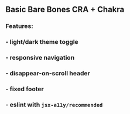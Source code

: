 ## Basic Bare Bones CRA + Chakra

### Features:

### - light/dark theme toggle

### - responsive navigation

### - disappear-on-scroll header

### - fixed footer

### - eslint with `jsx-a11y/recommended`
